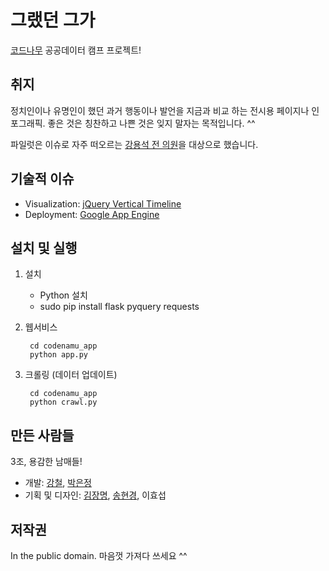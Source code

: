 # 그랬던 그가
[코드나무](http://twitter.com/codenamu) 공공데이터 캠프 프로젝트!

## 취지
정치인이나 유명인이 했던 과거 행동이나 발언을 지금과 비교 하는 전시용 페이지나 인포그래픽. 좋은 것은 칭찬하고 나쁜 것은 잊지 말자는 목적입니다. ^^

파일럿은 이슈로 자주 떠오르는 [강용석 전 의원](http://pokr.kr/person/1969120)을 대상으로 했습니다.

## 기술적 이슈
- Visualization: [jQuery Vertical Timeline](https://github.com/MinnPost/jquery-vertical-timeline)
- Deployment: [Google App Engine](https://www.google.co.kr/url?sa=t&rct=j&q=&esrc=s&source=web&cd=1&cad=rja&ved=0CCgQFjAA&url=https%3A%2F%2Fdevelopers.google.com%2Fappengine%2F&ei=0e3gUfOrNaG6iQeV0IDACQ&usg=AFQjCNE6rL-BmWR5qPBX2MR9ZbxHi7ixTQ&sig2=jNJI8bxITbFRrkOR-nyB3A&bvm=bv.48705608,d.aGc)

## 설치 및 실행
1. 설치
    * Python 설치
    * sudo pip install flask pyquery requests

1. 웹서비스

        cd codenamu_app
        python app.py

1. 크롤링 (데이터 업데이트)

        cd codenamu_app
        python crawl.py

## 만든 사람들
3조, 용감한 남매들!

- 개발: [강철](http://twitter.com/cornchz), [박은정](http://github.com/e9t)
- 기획 및 디자인: [김장명](mailto:kimjma@mtekvision.com), [송현경](http://facebook.com/alwayshk), 이효섭

## 저작권
In the public domain. 마음껏 가져다 쓰세요 ^^
